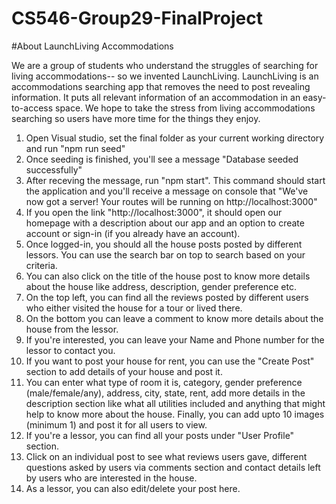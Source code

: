 # CS546-Group29-FinalProject

#About LaunchLiving Accommodations

We are a group of students who understand the struggles of searching for living accommodations-- so we invented LaunchLiving. LaunchLiving is an accommodations searching app that removes the need to post revealing information. It puts all relevant information of an accommodation in an easy-to-access space. We hope to take the stress from living accommodations searching so users have more time for the things they enjoy.

1. Open Visual studio, set the final folder as your current working directory and run "npm run seed"
2. Once seeding is finished, you'll see a message "Database seeded successfully"
3. After receving the message, run "npm start". This command should start the application and you'll receive a message on console that
"We've now got a server!
Your routes will be running on http://localhost:3000"
4. If you open the link "http://localhost:3000", it should open our homepage with a description about our app and an option to create account or sign-in (if you already have an account).
5. Once logged-in, you should all the house posts posted by different lessors. You can use the search bar on top to search based on your criteria.
6. You can also click on the title of the house post to know more details about the house like address, description, gender preference etc.
7. On the top left, you can find all the reviews posted by different users who either visited the house for a tour or lived there.
8. On the bottom you can leave a comment to know more details about the house from the lessor.
9. If you're interested, you can leave your Name and Phone number for the lessor to contact you.
10. If you want to post your house for rent, you can use the "Create Post" section to add details of your house and post it.
11. You can enter what type of room it is, category, gender preference (male/female/any), address, city, state, rent, add more details in the description section like what all utilities included and anything that might help to know more about the house. Finally, you can add upto 10 images (minimum 1) and post it for all users to view.
12. If you're a lessor, you can find all your posts under "User Profile" section. 
13. Click on an individual post to see what reviews users gave, different questions asked by users via comments section and contact details left by users who are interested in the house.
14. As a lessor, you can also edit/delete your post here.
